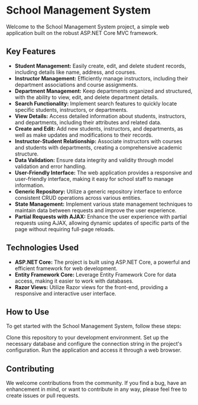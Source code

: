 # School Management System

Welcome to the School Management System project, a simple web application built on the robust ASP.NET Core MVC framework. 

## Key Features

- **Student Management:** Easily create, edit, and delete student records, including details like name, address, and courses.
- **Instructor Management:** Efficiently manage instructors, including their department associations and course assignments.
- **Department Management:** Keep departments organized and structured, with the ability to view, edit, and delete department details.
- **Search Functionality:** Implement search features to quickly locate specific students, instructors, or departments.
- **View Details:** Access detailed information about students, instructors, and departments, including their attributes and related data.
- **Create and Edit:** Add new students, instructors, and departments, as well as make updates and modifications to their records.
- **Instructor-Student Relationship:** Associate instructors with courses and students with departments, creating a comprehensive academic structure.
- **Data Validation:** Ensure data integrity and validity through model validation and error handling.
- **User-Friendly Interface:** The web application provides a responsive and user-friendly interface, making it easy for school staff to manage information.
- **Generic Repository:** Utilize a generic repository interface to enforce consistent CRUD operations across various entities.
- **State Management:** Implement various state management techniques to maintain data between requests and improve the user experience.
- **Partial Requests with AJAX:** Enhance the user experience with partial requests using AJAX, allowing dynamic updates of specific parts of the page without requiring full-page reloads.

## Technologies Used

- **ASP.NET Core:** The project is built using ASP.NET Core, a powerful and efficient framework for web development.
- **Entity Framework Core:** Leverage Entity Framework Core for data access, making it easier to work with databases.
- **Razor Views:** Utilize Razor views for the front-end, providing a responsive and interactive user interface.

## How to Use

To get started with the School Management System, follow these steps:

Clone this repository to your development environment.
Set up the necessary database and configure the connection string in the project's configuration.
Run the application and access it through a web browser.

## Contributing

We welcome contributions from the community. If you find a bug, have an enhancement in mind, or want to contribute in any way, please feel free to create issues or pull requests.






